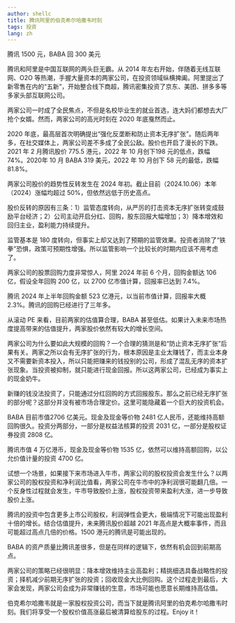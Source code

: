 ```yaml
---
author: shellc
title: 腾讯阿里的伯克希尔哈撒韦时刻
tags: 投资
lang: zh
---
```


腾讯 1500 元，BABA 回 300 美元

<!--more-->

腾讯和阿里是中国互联网的两头巨无霸。从 2014 年左右开始，伴随着无线互联网、O2O 等热潮，手握大量资本的两家公司，在投资领域纵横捭阖。阿里提出了新零售在内的“五新”，开始整合线下商超，腾讯密集投资了京东、美团、拼多多等多家头部互联网公司。

两家公司一时成了全民焦点，不但是名校毕业生的就业首选，连大妈们都想去大厂抢个女婿。然而，两家公司的高光时刻在 2020 年底戛然而止。

2020 年底，最高层首次明确提出“强化反垄断和防止资本无序扩张”。随后两年多，在社交媒体上，两家公司差不多成了全民公敌。股价也开启了漫长的下跌。2021 年 2 月腾讯股价 775.5 港元，2022 年 10 月创下198 元的低点，跌幅 74%。2020年 10 月 BABA 319 美元，2022 年 10 月创下 58 元的最低，跌幅 81.8%。

两家公司股价的趋势性反转发生在 2024 年初。截止目前（2024.10.06）本年（2024）涨幅均超过 50%，但依然远低于历史高点。

股价反转的原因有三条：1）监管态度转向，从严厉的打击资本无序扩张转变成鼓励平台经济；2）公司主动开启分红、回购，股东回报大幅增加；3）降本增效和回归主业，盈利能力持续提升。

监管基本是 180 度转向，但事实上却又达到了预期的监管效果。投资者消除了“铁拳”恐惧，政策可预期性增强。所以监管影响一个比较长的时期内应该不用考虑了。

两家公司的股票回购力度非常惊人，阿里 2024 年前 6 个月，回购金额达 106 亿，假设全年回购 200 亿，以 2700 亿市值计算，回报率已达到 7.4%。

腾讯 2024 年上半年回购金额 523 亿港元，以当前市值计算，回报率大概 2.3%。腾讯的回购已经进行了三年多。

从滚动 PE 来看，目前两家的估值算合理，BABA 甚至低估。如果计入未来市场热度提高带来的估值提升，两家股价依然有较大的增长空间。

两家公司为什么要如此大规模的回购？一个合理的猜测是和“防止资本无序扩张”后果有关。两家之所以会有无序扩张的行为，根本原因是主业太赚钱了，而主业本身又不需要新资本投入，所以只能把赚来的钱投别的公司，形成了混乱无序的资本扩张现象。当投资被抑制，就只能进行现金回报。所以这两家公司，已经成为事实上的现金奶牛。

新赚的钱没法投资了，只能通过分红回购的方式回报股东。那么之前已经无序扩张的部分呢？这部分并没有被市场合理定价。这里可能隐藏着一个巨大的投资机会。

BABA 目前市值2706 亿美元。现金及现金等价物 2481 亿人民币，还能维持高额回购很久。投资分两部分，一部分是权益法核算的投资 2031 亿，一部分是股权证券投资 2808 亿。

腾讯市值 4 万亿港币，现金及现金等价物 1535 亿，依然可以维持高额回购，以公允价值计量的投资 4700 亿。

试想一个场景，如果接下来市场进入牛市，两家公司的股权投资会发生什么？以两家公司的股权投资和净利润比值看，两家公司在牛市中的净利润很可能翻几倍。一个反身性过程就会发生，牛市导致股价上涨，股权投资带来盈利大涨，进一步导致股价上涨。

腾讯的投资中包含更多上市公司股权，利润弹性会更大，极端情况下可能出现盈利十倍的增长。结合估值提升，未来腾讯股价超越 2021 年高点是大概率事件，而且可能超过高点几倍的价格。1500 港元的腾讯是可能出现的。

BABA 的资产质量比腾讯差很多，但是在同样的逻辑下，依然有机会回到前期高点。

两家公司的策略已经很明显：降本增效维持主业高盈利；精挑细选具备战略性的投资；择机减少前期无序扩张的投资；回收现金大比例回购。这个过程走到最后，大家会发现，两家公司会成为非常赚钱的生意，市场可能也愿意长期维持高估值。

伯克希尔哈撒韦就是一家股权投资公司，而当下就是腾讯阿里的伯克希尔哈撒韦时刻。我们将享受一个股权价值高涨最后被清算给股东的过程。Enjoy it！